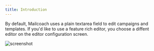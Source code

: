 ```yaml
---
title: Introduction
---
```


By default, Mailcoach uses a plain textarea field to edit campaigns and templates. If you'd like to use a feature rich editor, you choose a diffent editor on the editor configuration screen.

![screenshot](/images/docs/v2/app/editors/config.png)